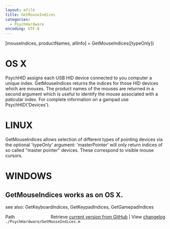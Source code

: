 ```yaml
---
layout: mfile
title: GetMouseIndices
categories:
  - PsychHardware
encoding: UTF-8
---
```


[mouseIndices, productNames, allInfo] = GetMouseIndices([typeOnly])

# OS X

PsychHID assigns each USB HID device connected to you computer a unique
index. GetMouseIndices returns the indices for those HID devices which
are mouses.  The product names of the mouses are returned in a second
argument which is useful to identify the mouse associated with a
paticular index.  For complete information on a gampad use
PsychHID('Devices').

# LINUX

GetMouseIndices allows selection of different types of pointing devices
via the optional 'typeOnly' argument:
'masterPointer' will only return indices of so called "master pointer"
devices. These correspond to visible mouse cursors.

# WINDOWS

GetMouseIndices works as on OS X.
----

see also: GetKeyboardIndices, GetKeypadIndices, GetGamepadIndices


<div class="code_header" style="text-align:right;">
  <span style="float:left;">Path&nbsp;&nbsp;</span> <span class="counter">Retrieve <a href=
  "https://raw.github.com/Psychtoolbox-3/Psychtoolbox-3/beta/./PsychHardware/GetMouseIndices.m">current version from GitHub</a> | View <a href=
  "https://github.com/Psychtoolbox-3/Psychtoolbox-3/commits/beta/./PsychHardware/GetMouseIndices.m">changelog</a></span>
</div>
<div class="code">
  <code>./PsychHardware/GetMouseIndices.m</code>
</div>
